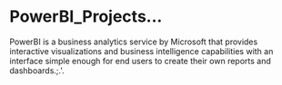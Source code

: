# PowerBI_Projects...
PowerBI is a business analytics service by Microsoft that provides interactive visualizations and business intelligence capabilities with an interface simple enough for end users to create their own reports and dashboards.;.'.
